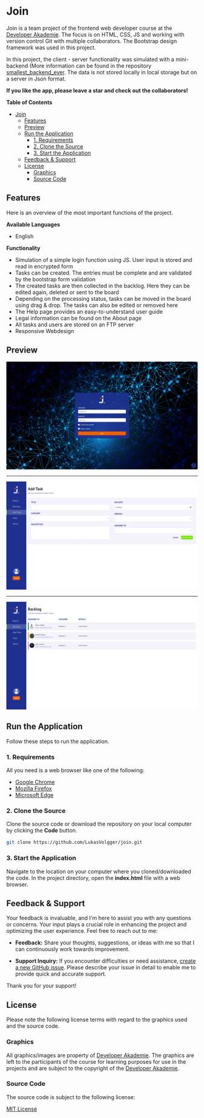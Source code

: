 # Join
Join is a team project of the frontend web developer course at the [Developer Akademie](https://developerakademie.com/). The focus is on HTML, CSS, JS and working with version control Git with multiple collaborators. The Bootstrap design framework was used in this project.

In this project, the client - server functionality was simulated with a mini-backend (More information can be found in the repository [smallest_backend_ever](https://github.com/LukasVolgger/smallest_backend_ever). The data is not stored locally in local storage but on a server in Json format.

**If you like the app, please leave a star and check out the collaborators!**

**Table of Contents**

- [Join](#join)
  - [Features](#features)
  - [Preview](#preview)
  - [Run the Application](#run-the-application)
    - [1. Requirements](#1-requirements)
    - [2. Clone the Source](#2-clone-the-source)
    - [3. Start the Application](#3-start-the-application)
  - [Feedback \& Support](#feedback--support)
  - [License](#license)
    - [Graphics](#graphics)
    - [Source Code](#source-code)

## Features
Here is an overview of the most important functions of the project.

**Available Languages**

- English
  
**Functionality**
  
- Simulation of a simple login function using JS. User input is stored and read in encrypted form
- Tasks can be created. The entries must be complete and are validated by the bootstrap form validation
- The created tasks are then collected in the backlog. Here they can be edited again, deleted or sent to the board
- Depending on the processing status, tasks can be moved in the board using drag & drop. The tasks can also be edited or removed here
- The Help page provides an easy-to-understand user guide
- Legal information can be found on the About page
- All tasks and users are stored on an FTP server
- Responsive Webdesign

## Preview

![Login](./assets/img/preview/login-min.png "Login Preview")

---

![Add Task](./assets/img/preview/add_task-min.png "Add Task Preview")

---

![Backlog](./assets/img/preview/backlog-min.png "Backlog Previe")

## Run the Application
Follow these steps to run the application.

### 1. Requirements
All you need is a web browser like one of the following:

- [Google Chrome](https://www.google.com/chrome/)
- [Mozilla Firefox](https://www.mozilla.org/en-US/firefox/new/)
- [Microsoft Edge](https://www.microsoft.com/en-US/edge)


### 2. Clone the Source
Clone the source code or download the repository on your local computer by clicking the **Code** button.

``` bash
git clone https://github.com/LukasVolgger/join.git
```

### 3. Start the Application
Navigate to the location on your computer where you cloned/downloaded the code. In the project directory, open the **index.html** file with a web browser.

## Feedback & Support
Your feedback is invaluable, and I'm here to assist you with any questions or concerns. Your input plays a crucial role in enhancing the project and optimizing the user experience. Feel free to reach out to me:

- **Feedback:** Share your thoughts, suggestions, or ideas with me so that I can continuously work towards improvement.

- **Support Inquiry:** If you encounter difficulties or need assistance, [create a new GitHub issue](https://github.com/LukasVolgger/join/issues/new). Please describe your issue in detail to enable me to provide quick and accurate support.

Thank you for your support!

## License
Please note the following license terms with regard to the graphics used and the source code.

### Graphics
<!-- 2. Online Courses -->
All graphics/images are property of [Developer Akademie](https://developerakademie.com/). The graphics are left to the participants of the course for learning purposes for use in the projects and are subject to the copyright of the [Developer Akademie](https://developerakademie.com/).


### Source Code
The source code is subject to the following license:

[MIT License](./LICENSE.md)
